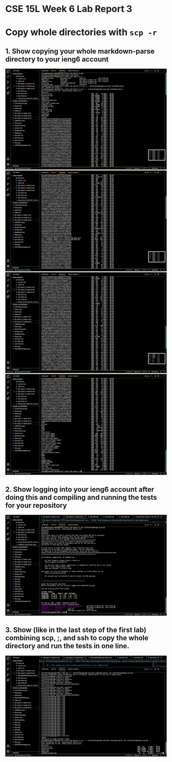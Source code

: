 # CSE 15L Week 6 Lab Report 3

# Copy whole directories with `scp -r`

## 1. Show copying your whole markdown-parse directory to your ieng6 account

![Image](SS1.png)\
![Image](SS2.png)\
![Image](SS3.png)\
![Image](SS4.png)

## 2. Show logging into your ieng6 account after doing this and compiling and running the tests for your repository

![Image](FilesInMDPARSE.png)

## 3. Show (like in the last step of the first lab) combining scp, ;, and ssh to copy the whole directory and run the tests in one line.

![Image](Single-Line.png)